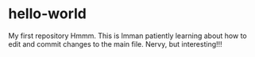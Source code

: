# hello-world
My first repository
Hmmm. This is Imman patiently learning about how to edit and commit changes to the main file. Nervy, but interesting!!!
